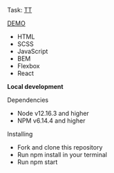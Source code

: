 Task: 
[TT](https://docs.google.com/document/d/1xCX6O5gRzwuPJXFYdA5FAbmWMOjaDjjuoFeLmnWqLEc/edit)

[DEMO](https://podlesnyi-pavel.github.io/QuantiCoders/)

- HTML
- SCSS
- JavaScript
- BEM
- Flexbox
- React

**Local development**

Dependencies
- Node v12.16.3 and higher
- NPM v6.14.4 and higher

Installing
- Fork and clone this repository
- Run npm install in your terminal
- Run npm start